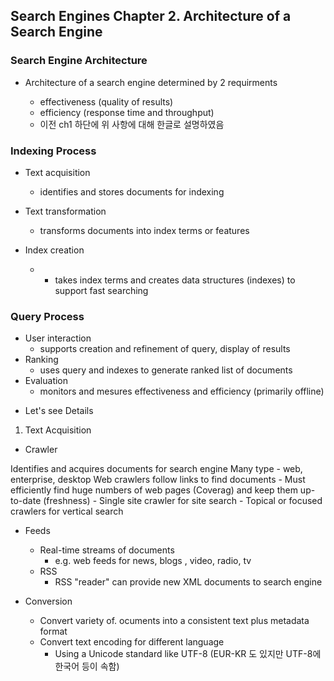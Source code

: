 ## Search Engines Chapter 2. Architecture of a Search Engine

### Search Engine Architecture 

 - Architecture of a search engine determined by 2 requirments
	- effectiveness (quality of results) 
	- efficiency (response time and throughput)

	* 이전 ch1 하단에 위 사항에 대해 한글로 설명하였음

### Indexing Process

 - Text acquisition 
	- identifies and stores documents for indexing

 - Text transformation
	- transforms documents into index terms or features

 - Index creation
	- * takes index terms and creates data structures (indexes) to support fast searching

### Query Process

 - User interaction
	- supports creation and refinement of query, display of results 
 - Ranking 
	- uses query and indexes to generate ranked list of documents
 - Evaluation
	- monitors and mesures effectiveness and efficiency (primarily offline)


 * Let's see Details

1. Text Acquisition

- Crawler

 Identifies and acquires documents for search engine
 Many type - web, enterprise, desktop
 Web crawlers follow links to find documents
	- Must efficiently find huge numbers of web pages  (Coverag) 
	 and keep them up-to-date (freshness)
	- Single site crawler for site search
	- Topical or focused crawlers for vertical search

- Feeds
	- Real-time streams of documents
		- e.g. web feeds for news, blogs , video, radio, tv
	- RSS
		- RSS "reader" can provide new XML documents to search engine

- Conversion
	- Convert variety of. ocuments into a consistent text plus metadata format
	- Convert text encoding for different language
		- Using a Unicode standard like UTF-8 (EUR-KR 도 있지만 UTF-8에  한국어 등이 속함)


